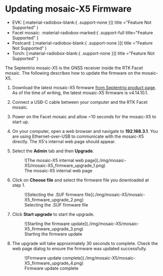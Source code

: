 # Updating mosaic-X5 Firmware

<!--
Compatibility Icons
====================================================================================

:material-radiobox-marked:{ .support-full title="Feature Supported" }
:material-radiobox-indeterminate-variant:{ .support-partial title="Feature Partially Supported" }
:material-radiobox-blank:{ .support-none title="Feature Not Supported" }
-->

<div class="grid cards fill" markdown>

- EVK: [:material-radiobox-blank:{ .support-none }]( title ="Feature Not Supported" )
- Facet mosaic: :material-radiobox-marked:{ .support-full title="Feature Supported" }
- Postcard: [:material-radiobox-blank:{ .support-none }]( title ="Feature Not Supported" )
- Torch: [:material-radiobox-blank:{ .support-none }]( title ="Feature Not Supported" )

</div>

The Septentrio mosaic-X5 is the GNSS receiver inside the RTK Facet mosaic. The following describes how to update the firmware on the mosaic-X5.

1. Download the latest mosaic-X5 firmware [from Septentrio product page](https://www.septentrio.com/en/products/gnss-receivers/gnss-receiver-modules/mosaic-x5#resources). As of the time of writing, the latest mosaic-X5 firmware is v4.14.10.1.

2. Connect a USB-C cable between your computer and the RTK Facet mosaic.

3. Power on the Facet mosaic and allow ~10 seconds for the mosaic-X5 to start up.

4. On your computer, open a web browser and navigate to **192.168.3.1**. You are using Ethernet-over-USB to communicate with the mosaic-X5 directly. The X5's internal web page should appear.

5. Select the **Admin** tab and then **Upgrade**.

	<figure markdown>
	![The mosaic-X5 internal web page](./img/mosaic-X5/mosaic-X5_firmware_upgrade_1.png)
	<figcaption markdown>
	The mosaic-X5 internal web page
	</figcaption>
	</figure>

6. Click on **Choose file** and select the firmware file you downloaded at step 1.

	<figure markdown>
	![Selecting the .SUF firmware file](./img/mosaic-X5/mosaic-X5_firmware_upgrade_2.png)
	<figcaption markdown>
	Selecting the .SUF firmware file
	</figcaption>
	</figure>

7. Click **Start upgrade** to start the upgrade.

	<figure markdown>
	![Starting the firmware update](./img/mosaic-X5/mosaic-X5_firmware_upgrade_3.png)
	<figcaption markdown>
	Starting the firmware update
	</figcaption>
	</figure>

8. The upgrade will take approximately 30 seconds to complete. Check the web page dialog to ensure the firmware was updated successfully.

	<figure markdown>
	![Firmware update complete](./img/mosaic-X5/mosaic-X5_firmware_upgrade_4.png)
	<figcaption markdown>
	Firmware update complete
	</figcaption>
	</figure>

